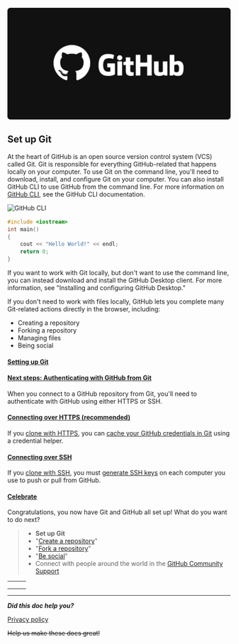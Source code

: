 ![GitHub](github.jpeg)

## Set up Git

At the heart of GitHub is an open source version control system (VCS) called Git. Git is responsible for everything GitHub-related that happens locally on your computer.
To use Git on the command line, you'll need to download, install, and configure Git on your computer. You can also install GitHub CLI to use GitHub from the command line. For more information on [GitHub CLI](https://cli.github.com/manual/), see the GitHub CLI documentation.

![GitHub CLI](https://img1.baidu.com/it/u=2995677592,3839595925&fm=15&fmt=auto&gp=0.jpg)

```c++
#include <iostream>
int main()
{
	cout << "Hello World!" << endl;
	return 0;
}

```

If you want to work with Git locally, but don't want to use the command line, you can instead download and install the GitHub Desktop client. For more information, see "Installing and configuring GitHub Desktop."

If you don't need to work with files locally, GitHub lets you complete many Git-related actions directly in the browser, including:
* Creating a repository
* Forking a repository
* Managing files
* Being social

####  [Setting up Git](setup.md)

####  [Next steps: Authenticating with GitHub from Git](https://docs.github.com/en/github/getting-started-with-github/set-up-git#next-steps-authenticating-with-github-from-git)

When you connect to a GitHub repository from Git, you'll need to authenticate with GitHub using either HTTPS or SSH.

####  [Connecting over HTTPS (recommended)](https://docs.github.com/en/github/getting-started-with-github/set-up-git#connecting-over-https-recommended)

If you [clone with HTTPS](https://docs.github.com/en/github/getting-started-with-github/about-remote-repositories/#cloning-with-https-urls), you can [cache your GitHub credentials in Git](https://docs.github.com/en/github/getting-started-with-github/caching-your-github-credentials-in-git) using a credential helper.

####  [Connecting over SSH](https://docs.github.com/en/github/getting-started-with-github/set-up-git#connecting-over-ssh)

If you [clone with SSH](https://docs.github.com/en/github/getting-started-with-github/about-remote-repositories/#cloning-with-ssh-urls), you must [generate SSH keys](https://docs.github.com/en/articles/generating-a-new-ssh-key-and-adding-it-to-the-ssh-agent) on each computer you use to push or pull from GitHub.

#### [Celebrate](https://docs.github.com/en/github/getting-started-with-github/set-up-git#celebrate)

Congratulations, you now have Git and GitHub all set up! What do you want to do next?

>- **Set up Git**
>- "[Create a repository](https://docs.github.com/en/articles/create-a-repo)"
>- "[Fork a repository](https://docs.github.com/en/articles/fork-a-repo)"
>- "[Be social](https://docs.github.com/en/articles/be-social)"
>- Connect with people around the world in the [GitHub Community Support](https://github.community/)

|      |      |      |
| ---- | ---- | ---- |
|      |      |      |
|      |      |      |
|      |      |      |

***

***Did this doc help you?***

[Privacy policy](https://docs.github.com/github/site-policy/github-privacy-statement)

 



~~Help us make these docs great!~~
